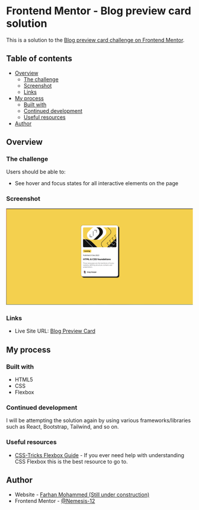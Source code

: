 # Frontend Mentor - Blog preview card solution

This is a solution to the [Blog preview card challenge on Frontend Mentor](https://www.frontendmentor.io/challenges/blog-preview-card-ckPaj01IcS).

## Table of contents

- [Overview](#overview)
  - [The challenge](#the-challenge)
  - [Screenshot](#screenshot)
  - [Links](#links)
- [My process](#my-process)
  - [Built with](#built-with)
  - [Continued development](#continued-development)
  - [Useful resources](#useful-resources)
- [Author](#author)

## Overview

### The challenge

Users should be able to:

- See hover and focus states for all interactive elements on the page

### Screenshot

![](./screenshot.jpg)

### Links

- Live Site URL: [Blog Preview Card](nemesis-12.github.io/blog-preview-card/)

## My process

### Built with

- HTML5
- CSS
- Flexbox

### Continued development

I will be attempting the solution again by using various frameworks/libraries such as React, Bootstrap, Tailwind, and so on.

### Useful resources

- [CSS-Tricks Flexbox Guide](https://css-tricks.com/snippets/css/a-guide-to-flexbox/) - If you ever need help with understanding CSS Flexbox this is the best resource to go to.

## Author

- Website - [Farhan Mohammed (Still under construction)](https://famohammed.vercel.app)
- Frontend Mentor - [@Nemesis-12](https://www.frontendmentor.io/profile/Nemesis-12)
